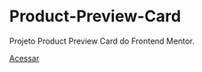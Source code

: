 # Product-Preview-Card
Projeto Product Preview Card do Frontend Mentor.

<a href="https://ericrdgs.github.io/Product-Preview-Card/"> Acessar </a>
